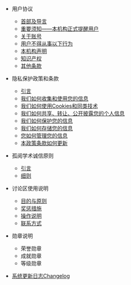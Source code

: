 - 用户协议

  - [首部及导言](agreement/guide.md)
  - [重要须知——本机构正式提醒用户](agreement/notice.md)
  - [关于账号](agreement/account.md)
  - [用户不得从事以下行为](agreement/activity.md)
  - [本机构声明](agreement/announcement.md)
  - [知识产权](agreement/ip.md)
  - [其他条款](agreement/others.md)

- 隐私保护政策和条款

  - [引言](privacy/guide.md)
  - [我们如何收集和使用您的信息](privacy/collecting.md)
  - [我们如何使用Cookies和同类技术](privacy/cookies.md)
  - [我们如何共享、转让、公开披露您的个人信息](privacy/sharing.md)
  - [我们如何保护您的信息](privacy/protecting.md)
  - [我们如何存储您的信息](privacy/storage.md)
  - [您如何管理您的信息](privacy/managing.md)
  - [本政策条款如何更新](privacy/updating.md)

- 孤阅学术诚信原则

  - [引言](academicIntegrity/ac-guide.md)
  - [细则](academicIntegrity/ac-usage.md)

- 讨论区使用说明

  - [目的与原则](discussion/policy.md)
  - [奖惩措施](discussion/measure.md)
  - [操作说明](discussion/guiding.md)
  - [联系方式](discussion/contact.md)

- 勋章说明

  - 荣誉勋章
  - 成就勋章
  - 等级勋章

- [系统更新日志Changelog](changelog.md)